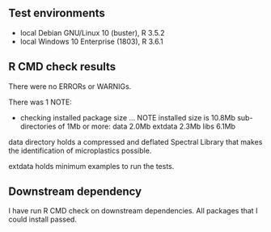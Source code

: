 ## Test environments
* local Debian GNU/Linux 10 (buster), R 3.5.2
* local Windows 10 Enterprise (1803), R 3.6.1

## R CMD check results
There were no ERRORs or WARNIGs.

There was 1 NOTE:

* checking installed package size ... NOTE
    installed size is 10.8Mb
    sub-directories of 1Mb or more:
      data      2.0Mb
      extdata   2.3Mb
      libs      6.1Mb

data directory holds a compressed and deflated Spectral Library that makes the identification of microplastics possible.

extdata holds minimum examples to run the tests.

## Downstream dependency
I have run R CMD check on downstream dependencies.
All packages that I could install passed.
